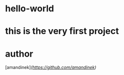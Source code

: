 # hello-world
#  this is the very first project 
# author 
[amandinek]_(https://github.com/amandinek)_

